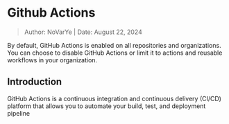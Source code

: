 # Github Actions

> Author: NoVarYe | Date: August 22, 2024

By default, GitHub Actions is enabled on all repositories and organizations. You can choose to disable GitHub Actions or limit it to actions and reusable workflows in your organization.

## Introduction

GitHub Actions is a continuous integration and continuous delivery (CI/CD) platform that allows you to automate your build, test, and deployment pipeline
